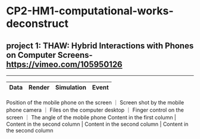 # CP2-HM1-computational-works-deconstruct

## project 1: THAW: Hybrid Interactions with Phones on Computer Screens-https://vimeo.com/105950126
---
Data | Render |Simulation |Event
------------ | ------------- | ------------- | -------------
Position of the mobile phone on the screen ｜ Screen shot by the mobile phone camera ｜ Files on the computer desktop ｜ Finger control on the screen ｜ The angle of the mobile phone
Content in the first column | Content in the second column | Content in the second column
 | Content in the second column

